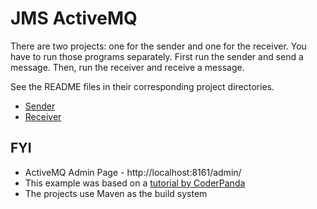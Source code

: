 # JMS ActiveMQ

There are two projects: one for the sender and one for the receiver. You have to run those programs separately. First run the sender and send a message. Then, run the receiver and receive a message.

See the README files in their corresponding project directories.

* [Sender](./jms-activemq-sender)
* [Receiver](./jms-activemq-receiver)

## FYI

* ActiveMQ Admin Page - http://localhost:8161/admin/
* This example was based on a [tutorial by CoderPanda](http://www.coderpanda.com/jms-example-using-apache-activemq/)
* The projects use Maven as the build system
